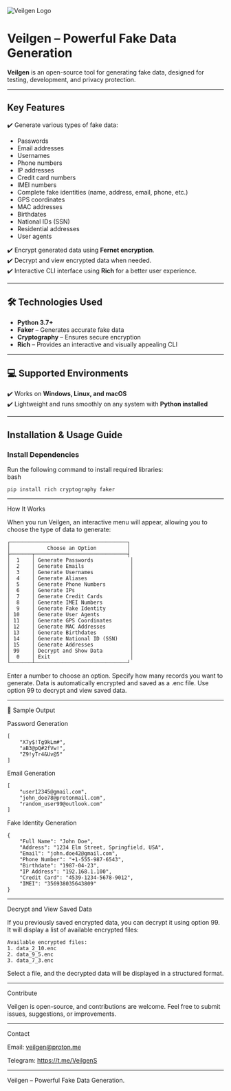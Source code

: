 ![Veilgen Logo](https://i.postimg.cc/gr91FGph/Veilgen-1-enhanced.png)

# **Veilgen** – Powerful Fake Data Generation  

**Veilgen** is an open-source tool for generating fake data, designed for testing, development, and privacy protection.  

---

## **Key Features**  

✔️ Generate various types of fake data:  
- Passwords  
- Email addresses  
- Usernames  
- Phone numbers  
- IP addresses  
- Credit card numbers  
- IMEI numbers  
- Complete fake identities (name, address, email, phone, etc.)  
- GPS coordinates  
- MAC addresses  
- Birthdates  
- National IDs (SSN)  
- Residential addresses  
- User agents  

✔️ Encrypt generated data using **Fernet encryption**.  
✔️ Decrypt and view encrypted data when needed.  
✔️ Interactive CLI interface using **Rich** for a better user experience.  

---

## **🛠️ Technologies Used**  

- **Python 3.7+**  
- **Faker** – Generates accurate fake data  
- **Cryptography** – Ensures secure encryption  
- **Rich** – Provides an interactive and visually appealing CLI  

---

## **💻 Supported Environments**  

✔️ Works on **Windows, Linux, and macOS**  
✔️ Lightweight and runs smoothly on any system with **Python installed**  

---

## **Installation & Usage Guide**  

### **Install Dependencies**  
Run the following command to install required libraries:  
bash
```
pip install rich cryptography faker

```

---

 How It Works

When you run Veilgen, an interactive menu will appear, allowing you to choose the type of data to generate:
````
┌──────────────────────────────────────┐
│            Choose an Option          │
├───────┬──────────────────────────────┤
│  1    │ Generate Passwords            │
│  2    │ Generate Emails               │
│  3    │ Generate Usernames            │
│  4    │ Generate Aliases              │
│  5    │ Generate Phone Numbers        │
│  6    │ Generate IPs                  │
│  7    │ Generate Credit Cards         │
│  8    │ Generate IMEI Numbers         │
│  9    │ Generate Fake Identity        │
│ 10    │ Generate User Agents          │
│ 11    │ Generate GPS Coordinates      │
│ 12    │ Generate MAC Addresses        │
│ 13    │ Generate Birthdates           │
│ 14    │ Generate National ID (SSN)    │
│ 15    │ Generate Addresses            │
│ 99    │ Decrypt and Show Data         │
│  0    │ Exit                          │
└───────┴──────────────────────────────┘
````
 Enter a number to choose an option.
 Specify how many records you want to generate.
 Data is automatically encrypted and saved as a .enc file.
 Use option 99 to decrypt and view saved data.


---

📄 Sample Output 

Password Generation
```
[
    "X7y$!Tg9kLm#",
    "aB3@pQ#2fVw!",
    "Z9!yTr4&Uv@5"
]
```
Email Generation
```
[
    "user12345@gmail.com",
    "john_doe78@protonmail.com",
    "random_user99@outlook.com"
]
```
Fake Identity Generation
````
{
    "Full Name": "John Doe",
    "Address": "1234 Elm Street, Springfield, USA",
    "Email": "john.doe42@gmail.com",
    "Phone Number": "+1-555-987-6543",
    "Birthdate": "1987-04-23",
    "IP Address": "192.168.1.100",
    "Credit Card": "4539-1234-5678-9012",
    "IMEI": "356938035643809"
}

````
---

Decrypt and View Saved Data

If you previously saved encrypted data, you can decrypt it using option 99.
It will display a list of available encrypted files:
```
Available encrypted files:
1. data_2_10.enc
2. data_9_5.enc
3. data_7_3.enc
````
Select a file, and the decrypted data will be displayed in a structured format.


---

Contribute

Veilgen is open-source, and contributions are welcome.
Feel free to submit issues, suggestions, or improvements.


---

Contact 

Email: veilgen@proton.me

Telegram: https://t.me/VeilgenS


---

Veilgen – Powerful Fake Data Generation.

